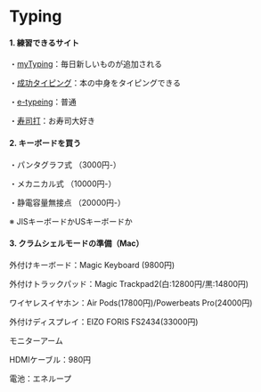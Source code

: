 # Typing

#### 1. 練習できるサイト

・[myTyping](https://typing.twi1.me/)：毎日新しいものが追加される

・[成功タイピング](https://www.seikoutyping.com/)：本の中身をタイピングできる

・[e-typeing](https://www.e-typing.ne.jp/)：普通

・[寿司打](http://typing.sakura.ne.jp/sushida/)：お寿司大好き



#### 2. キーボードを買う

・パンタグラフ式	（3000円-）

・メカニカル式	（10000円-）

・静電容量無接点	（20000円-）

※ JISキーボードかUSキーボードか



#### 3. クラムシェルモードの準備（Mac）

外付けキーボード：Magic Keyboard (9800円)

外付けトラックパッド：Magic Trackpad2(白:12800円/黒:14800円)

ワイヤレスイヤホン：Air Pods(17800円)/Powerbeats Pro(24000円)

外付けディスプレイ：EIZO FORIS FS2434(33000円)

モニターアーム

HDMIケーブル：980円

電池：エネループ














